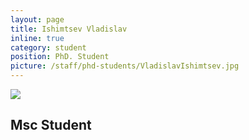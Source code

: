 ```yaml
---
layout: page
title: Ishimtsev Vladislav
inline: true
category: student
position: PhD. Student
picture: /staff/phd-students/VladislavIshimtsev.jpg
---
```


![](/staff/phd-students/VladislavIshimtsev.jpg)

## Msc Student

